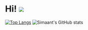 # Hi! ![](https://komarev.com/ghpvc/?username=Simaant&color=red)

[![Top Langs](https://github-readme-stats.vercel.app/api/top-langs/?username=Simaant&langs_count=5)](https://github.com/Simaant/github-readme-stats)
![Simaant's GitHub stats](https://github-readme-stats.vercel.app/api?username=Simaant&show_icons=true&theme=tokyonight)

